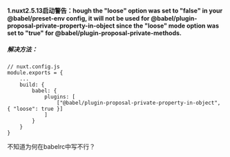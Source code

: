 #### 1.nuxt2.5.13启动警告：hough the "loose" option was set to "false" in your @babel/preset-env config, it will not be used for @babel/plugin-proposal-private-property-in-object since the "loose" mode option was set to "true" for @babel/plugin-proposal-private-methods.
##### 解决方法：
```
// nuxt.config.js
module.exports = {
    ...
    build: {
        babel: {
            plugins: [
                ["@babel/plugin-proposal-private-property-in-object", { "loose": true }]
            ]
        }
    }
}
```
不知道为何在babelrc中写不行？
